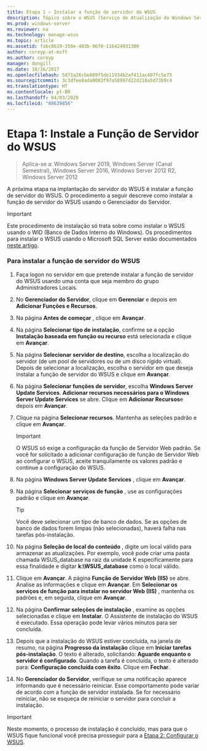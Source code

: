 ```yaml
---
title: Etapa 1 – Instalar a função de servidor do WSUS
description: Tópico sobre o WSUS (Serviço de Atualização do Windows Server) – descreve como instalar a função de servidor usando Gerenciador do Servidor
ms.prod: windows-server
ms.reviewer: na
ms.technology: manage-wsus
ms.topic: article
ms.assetid: fabc8619-350e-403b-96f8-116424931300
author: coreyp-at-msft
ms.author: coreyp
manager: dongill
ms.date: 10/16/2017
ms.openlocfilehash: 5d71a26cbe889f5de11934b2af411ac407fc5e75
ms.sourcegitcommit: 3c3dfee8ada0083f97a58997d22d218a5d73b9c4
ms.translationtype: HT
ms.contentlocale: pt-BR
ms.lasthandoff: 04/03/2020
ms.locfileid: "80639856"
---
```

# <a name="step-1-install-the-wsus-server-role"></a>Etapa 1: Instale a Função de Servidor do WSUS

>Aplica-se a: Windows Server 2019, Windows Server (Canal Semestral), Windows Server 2016, Windows Server 2012 R2, Windows Server 2012

A próxima etapa na implantação do servidor do WSUS é instalar a função de servidor do WSUS. O procedimento a seguir descreve como instalar a função de servidor do WSUS usando o Gerenciador do Servidor.

> [!IMPORTANT]
> Este procedimento de instalação só trata sobre como instalar o WSUS usando o WID (Banco de Dados Interno do Windows). Os procedimentos para instalar o WSUS usando o Microsoft SQL Server estão documentados [neste artigo](https://social.technet.microsoft.com/wiki/contents/articles/10020.installing-wsus-server-role-on-windows-server-2012-with-microsoft-sql-database.aspx).

### <a name="to-install-the-wsus-server-role"></a>Para instalar a função de servidor do WSUS

1.  Faça logon no servidor em que pretende instalar a função de servidor do WSUS usando uma conta que seja membro do grupo Administradores Locais.

2.  No **Gerenciador do Servidor**, clique em **Gerenciar** e depois em **Adicionar Funções e Recursos**.

3.  Na página **Antes de começar** , clique em **Avançar**.

4.  Na página **Selecionar tipo de instalação**, confirme se a opção **Instalação baseada em função ou recurso** está selecionada e clique em **Avançar**.

5.  Na página **Selecionar servidor de destino**, escolha a localização do servidor (de um pool de servidores ou de um disco rígido virtual). Depois de selecionar a localização, escolha o servidor em que deseja instalar a função de servidor do WSUS e clique em **Avançar**.

6.  Na página **Selecionar funções de servidor**, escolha **Windows Server Update Services**.  **Adicionar recursos necessários para o Windows Server Update Services** se abre. Clique em **Adicionar Recursos**e depois em **Avançar**.

7.  Clique na página **Selecionar recursos**. Mantenha as seleções padrão e clique em **Avançar**.

    > [!IMPORTANT]
    > O WSUS só exige a configuração da função de Servidor Web padrão. Se você for solicitado a adicionar configuração de função de Servidor Web ao configurar o WSUS, aceite tranquilamente os valores padrão e continue a configuração do WSUS.

8.  Na página **Windows Server Update Services** , clique em **Avançar**.

9. Na página **Selecionar serviços de função** , use as configurações padrão e clique em **Avançar**.

    > [!TIP]
    > Você deve selecionar um tipo de banco de dados. Se as opções de banco de dados forem limpas (não selecionadas), haverá falha nas tarefas pós-instalação.

10. Na página **Seleção de local do conteúdo** , digite um local válido para armazenar as atualizações. Por exemplo, você pode criar uma pasta chamada WSUS_database na raiz da unidade K especificamente para essa finalidade e digitar **k:\WSUS_database** como o local válido.

11. Clique em **Avançar**. A página **Função de Servidor Web (IIS)** se abre. Analise as informações e clique em **Avançar**. Em **Selecionar os serviços de função para instalar no servidor Web (IIS)** , mantenha os padrões e, em seguida, clique em **Avançar**.

12. Na página **Confirmar seleções de instalação** , examine as opções selecionadas e clique em **Instalar**. O Assistente de instalação do WSUS é executado. Essa operação pode levar vários minutos para ser concluída.

13. Depois que a instalação do WSUS estiver concluída, na janela de resumo, na página **Progresso da instalação** clique em **Iniciar tarefas pós-instalação**. O texto é alterado, solicitando: **Aguarde enquanto o servidor é configurado**. Quando a tarefa é concluída, o texto é alterado para: **Configuração concluída com êxito**. Clique em **Fechar**.

14. No **Gerenciador do Servidor**, verifique se uma notificação aparece informando que é necessário reiniciar. Esse comportamento pode variar de acordo com a função de servidor instalada. Se for necessário reiniciar, não se esqueça de reiniciar o servidor para concluir a instalação.

> [!IMPORTANT]
> Neste momento, o processo de instalação é concluído, mas para que o WSUS fique funcional você precisa prosseguir para a [Etapa 2: Configurar o WSUS](2-configure-wsus.md).

